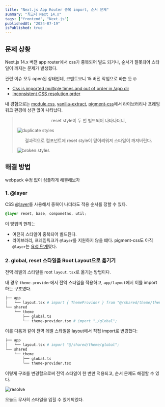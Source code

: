 ```yaml
---
title: "Next.js App Router 중복 import, 순서 문제"
summary: "최고다 Next 14.x"
tags: ["frontend", "Next.js"]
publishedAt: "2024-07-19"
isPublished: true
---
```


## 문제 상황

Next.js 14.x 버전 app router에서 css가 중복되어 빌드 되거나, 순서가 잘못되어 스타일이 깨지는 문제가 발생했다.

관련 이슈 모두 open된 상태인데, 코멘트보니 15 버전 작업으로 바쁜 듯 🙄

- [Css is imported multiple times and out of order in /app dir](https://github.com/vercel/next.js/issues/51030)
- [Inconsistent CSS resolution order](https://github.com/vercel/next.js/issues/64921)

내 경험으로는 [module.css](https://github.com/css-modules/css-modules), [vanilla-extract](https://vanilla-extract.style/), [pigment-css](https://github.com/mui/pigment-css)에서 라이브러리나 프레임워크 환경에 상관 없이 나타났다.

> <p style='text-align: center;'>reset style이 두 번 빌드되어 나타나더니,</p>
>
> <img alt="duplicate styles" src="/2024/nextjs-app-router-css-import-order-issues/01.png"  />
>
> <p style='text-align: center;'>결과적으로 컴포넌트에 reset style이 덮어씌워져 스타일이 깨져버린다.</p>
>
> <img alt="broken styles" src="/2024/nextjs-app-router-css-import-order-issues/02.png"  />

## 해결 방법

webpack 수정 없이 심플하게 해결해보자

### 1. @layer

CSS [@layer](https://developer.mozilla.org/en-US/docs/Web/CSS/@layer)를 사용해서 중복이 나더라도 적용 순서를 정할 수 있다.

```css
@layer reset, base, componetns, util;
```

이 방법의 한계는

- 여전히 스타일이 중복되어 빌드된다.
- 라이브러리, 프레임워크가 `@layer`를 지원하지 않을 떄다.
  pigment-css도 아직 `@layer`는 [요청 단계](https://github.com/mui/pigment-css/issues?q=is%3Aissue+is%3Aopen+layer)였다.

### 2. global, reset 스타일을 Root Layout으로 옮기기

전역 레벨의 스타일을 root `layout.tsx`로 옮기는 방법이다.

내 경우 `theme-provider`에서 전역 스타일을 적용하고, `app/layout`에서 이를 import하는 구조였다.

```bash
├── app
│   └── layout.tsx # import { ThemeProvider } from "@/shared/theme/theme-provider";
└── shared
    └── theme
        ├── global.ts
        └── theme-provider.tsx # import ",/global";
```

이를 다음과 같이 전역 레벨 스타일을 layout에서 직접 import로 변경했다:

```bash
├── app
│   └── layout.tsx # import "@/shared/theme/global";
└── shared
    └── theme
        ├── global.ts
        └── theme-provider.tsx
```

이렇게 구조를 변경함으로써 전역 스타일이 한 번만 적용되고, 순서 문제도 해결할 수 있다.

<img alt="resolve" src="/2024/nextjs-app-router-css-import-order-issues/03.png"  />

오늘도 무사히 스타일을 입힐 수 있게되었다.
